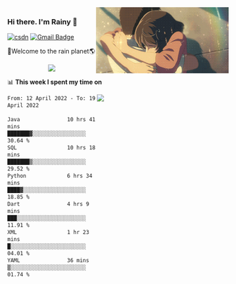 <img  align='right' height="150" src="https://github.com/LikeRainDay/LikeRainDay/blob/master/pic/img_rain_1.gif?raw=true">



### Hi there. I'm Rainy :lemon:

[![csdn](https://img.shields.io/badge/-csdn-c14438?style=flat-square&logo=c&logoColor=white)](https://blog.csdn.net/qq_15807167)
[![Gmail Badge](https://img.shields.io/badge/-gmail-c14438?style=flat-square&logo=Gmail&logoColor=white&link=mailto:houshuai0816@gmail.com)](mailto:houshuai0816@gmail.com)

🚀Welcome to the rain planet🌎

<center>
<img align='center'  src="https://source.unsplash.com/random/1200x600">
</center>

📊 **This week I spent my time on**

<img align='right'   width="300" src="https://github-readme-stats.vercel.app/api?username=LikeRainDay&show_icons=true&title_color=fff&icon_color=79ff97&text_color=9f9f9f&bg_color=151515">

<!--START_SECTION:waka-->

```text
From: 12 April 2022 - To: 19 April 2022

Java               10 hrs 41 mins  ███████▓░░░░░░░░░░░░░░░░░   30.64 %
SQL                10 hrs 18 mins  ███████▒░░░░░░░░░░░░░░░░░   29.52 %
Python             6 hrs 34 mins   ████▓░░░░░░░░░░░░░░░░░░░░   18.85 %
Dart               4 hrs 9 mins    ███░░░░░░░░░░░░░░░░░░░░░░   11.91 %
XML                1 hr 23 mins    █░░░░░░░░░░░░░░░░░░░░░░░░   04.01 %
YAML               36 mins         ▒░░░░░░░░░░░░░░░░░░░░░░░░   01.74 %
```

<!--END_SECTION:waka-->
